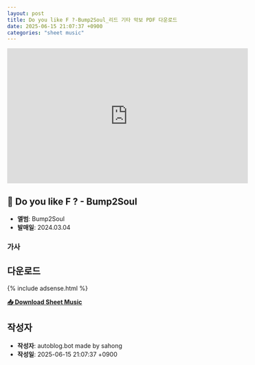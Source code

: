 ```yaml
---
layout: post
title: Do you like F ?-Bump2Soul_리드 기타 악보 PDF 다운로드
date: 2025-06-15 21:07:37 +0900
categories: "sheet music"
---
```


<iframe width="560" height="315" src="https://www.youtube.com/watch?v=tHMfv6Svv94" frameborder="0" allowfullscreen></iframe>

## 🎵 Do you like F ? - Bump2Soul

- **앨범**: Bump2Soul  
- **발매일**: 2024.03.04  

### 가사



## 다운로드

{% include adsense.html %}

<p><a href="https://drive.google.com/file/d/1EjSormzahMR2fIZNR973JalmEVHo2EuJ/view?usp=drive_link" download><strong>📥 Download Sheet Music</strong></a></p>

## 작성자 
- **작성자**: autoblog.bot made by sahong
- **작성일**: 2025-06-15 21:07:37 +0900
